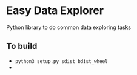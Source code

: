 # Easy Data Explorer
Python library to do common data exploring tasks 

## To build

+ `python3 setup.py sdist bdist_wheel`
+ 